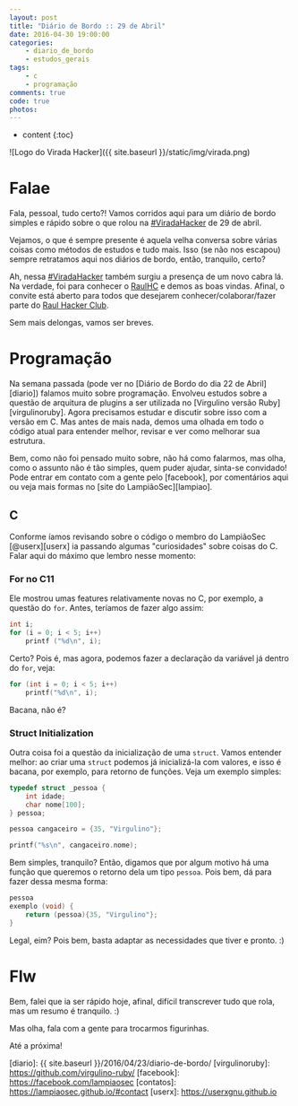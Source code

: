 ```yaml
---
layout: post
title: "Diário de Bordo :: 29 de Abril"
date: 2016-04-30 19:00:00
categories: 
    - diario_de_bordo
    - estudos_gerais
tags:
    - c
    - programação
comments: true
code: true
photos:
---
```


* content
{:toc}

![Logo do Virada Hacker]({{ site.baseurl }}/static/img/virada.png)

# Falae

Fala, pessoal, tudo certo?! Vamos corridos aqui para um diário de bordo simples e rápido sobre o que rolou na [#ViradaHacker][virada] de 29 de abril.

Vejamos, o que é sempre presente é aquela velha conversa sobre várias coisas como métodos de estudos e tudo mais. Isso (se não nos escapou) sempre retratamos aqui nos diários de bordo, então, tranquilo, certo?

Ah, nessa [#ViradaHacker][virada] também surgiu a presença de um novo cabra lá. Na verdade, foi para conhecer o [RaulHC] e demos as boas vindas. Afinal, o convite está aberto para todos que desejarem conhecer/colaborar/fazer parte do [Raul Hacker Club][raulhc].

Sem mais delongas, vamos ser breves.

# Programação

Na semana passada (pode ver no [Diário de Bordo do dia 22 de Abril][diario]) falamos muito sobre programação. Envolveu estudos sobre a questão de arquitura de plugins a ser utilizada no [Virgulino versão Ruby][virgulinoruby]. Agora precisamos estudar e discutir sobre isso com a versão em C. Mas antes de mais nada, demos uma olhada em todo o código atual para entender melhor, revisar e ver como melhorar sua estrutura.

Bem, como não foi pensado muito sobre, não há como falarmos, mas olha, como o assunto não é tão simples, quem puder ajudar, sinta-se convidado! Pode entrar em contato com a gente pelo [facebook], por comentários aqui ou veja mais formas no [site do LampiãoSec][lampiao].

## C

Conforme íamos revisando sobre o código o membro do LampiãoSec [@userx][userx] ia passando algumas "curiosidades" sobre coisas do C. Falar aqui do máximo que lembro nesse momento:

### For no C11

Ele mostrou umas features relativamente novas no C, por exemplo, a questão do `for`. Antes, teríamos de fazer algo assim:

~~~ c
int i;
for (i = 0; i < 5; i++)
	printf ("%d\n", i);
~~~

Certo? Pois é, mas agora, podemos fazer a declaração da variável já dentro do `for`, veja:

~~~ c
for (int i = 0; i < 5; i++)
	printf("%d\n", i);
~~~

Bacana, não é?

### Struct Initialization

Outra coisa foi a questão da inicialização de uma `struct`. Vamos entender melhor: ao criar uma `struct` podemos já inicializá-la com valores, e isso é bacana, por exemplo, para retorno de funções. Veja um exemplo simples:

~~~ c
typedef struct _pessoa {
	int idade;
	char nome[100];
} pessoa;

pessoa cangaceiro = {35, "Virgulino"};

printf("%s\n", cangaceiro.nome);
~~~

Bem simples, tranquilo? Então, digamos que por algum motivo há uma função que queremos o retorno dela um tipo `pessoa`. Pois bem, dá para fazer dessa mesma forma:

~~~ c
pessoa 
exemplo (void) {
	return (pessoa){35, "Virgulino"};
}
~~~

Legal, eim? Pois bem, basta adaptar as necessidades que tiver e pronto. :)

# Flw

Bem, falei que ia ser rápido hoje, afinal, difícil transcrever tudo que rola, mas um resumo é tranquilo. :)

Mas olha, fala com a gente para trocarmos figurinhas.

Até a próxima!

[virada]: https://lampiaosec.github.io/virada-hacker/
[raulhc]: http://raulhc.cc
[diario]: {{ site.baseurl }}/2016/04/23/diario-de-bordo/
[virgulinoruby]: https://github.com/virgulino-ruby/
[facebook]: https://facebook.com/lampiaosec
[contatos]: https://lampiaosec.github.io/#contact
[userx]: https://userxgnu.github.io

